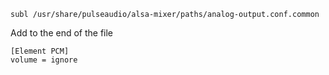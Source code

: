 

```
subl /usr/share/pulseaudio/alsa-mixer/paths/analog-output.conf.common
```

Add to the end of the file
```
[Element PCM]
volume = ignore
```